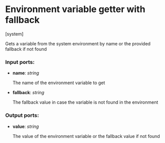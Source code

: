 # Environment variable getter with fallback

[system]

Gets a variable from the system environment by name or the provided fallback if not found

### Input ports:

* __name__: _string_

    The name of the environment variable to get



* __fallback__: _string_

    The fallback value in case the variable is not found in the environment



### Output ports:

* __value__: _string_

    The value of the environment variable or the fallback value if not found



